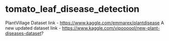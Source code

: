 # tomato_leaf_disease_detection

PlantVillage Dataset link - https://www.kaggle.com/emmarex/plantdisease
A new updated dataset link - https://www.kaggle.com/vipoooool/new-plant-diseases-dataset?
